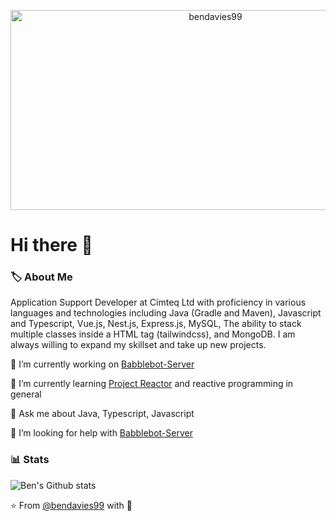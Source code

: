 <p align="center">
<img src="https://socialify.git.ci/bendavies99/bendavies99/image?description=1&descriptionEditable=Application%20Support%20Developer%20at%20Cimteq!&font=KoHo&pattern=Circuit%20Board&theme=Dark" alt="bendavies99" width="640" height="320" />
</p>

# Hi there 👋

### 🏷️ About Me

Application Support Developer at Cimteq Ltd with proficiency in various languages and technologies including Java (Gradle and Maven), Javascript and Typescript, Vue.js, Nest.js, Express.js, MySQL, The ability to stack multiple classes inside a HTML tag (tailwindcss), and MongoDB. I am always willing to expand my skillset and take up new projects.

🔭 I’m currently working on [Babblebot-Server](https://github.com/bendavies99/Babblebot-Server)

🌱 I’m currently learning [Project Reactor](https://projectreactor.io/) and reactive  programming in general

💬 Ask me about Java, Typescript, Javascript

🤔 I’m looking for help with [Babblebot-Server](https://github.com/bendavies99/Babblebot-Server)

### :bar_chart: Stats

![Ben's Github stats](https://github-readme-stats.vercel.app/api?username=bendavies99&show_icons=true&theme=radical)

⭐️ From [@bendavies99](https://github.com/bendavies99) with :sparkling_heart: 

<!--
**bendavies99/bendavies99** is a ✨ _special_ ✨ repository because its `README.md` (this file) appears on your GitHub profile.

Here are some ideas to get you started:

- 🔭 I’m currently working on ...
- 🌱 I’m currently learning ...
- 👯 I’m looking to collaborate on ...
- 🤔 I’m looking for help with ...
- 💬 Ask me about ...
- 📫 How to reach me: ...
- 😄 Pronouns: ...
- ⚡ Fun fact: ...
-->
